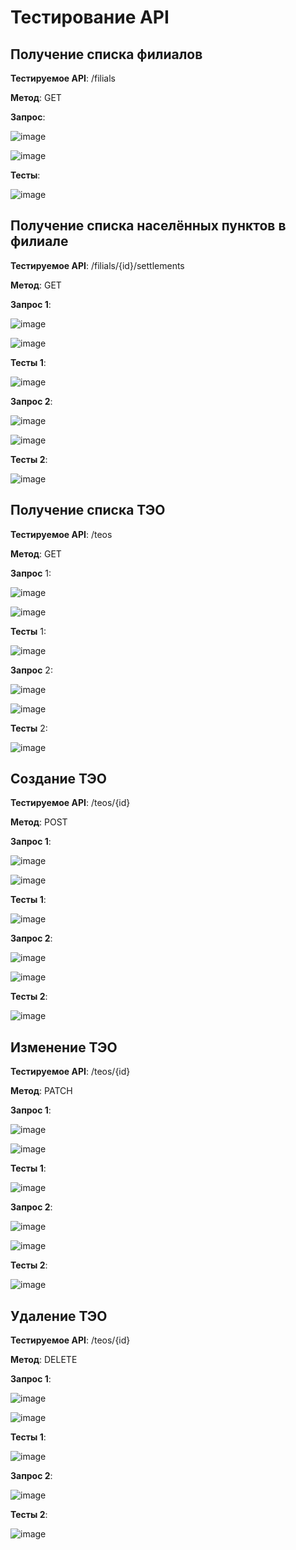 # Тестирование API

## Получение списка филиалов

**Тестируемое API**: /filials

**Метод**: GET

**Запрос**:

![image](https://github.com/user-attachments/assets/fea2d494-e2b3-4fc8-bafa-7e2c58358fc8)

![image](https://github.com/user-attachments/assets/6242c5ae-6dc0-4407-9374-96916ecb9804)

**Тесты**:

![image](https://github.com/user-attachments/assets/d80d2d03-fcdb-4ee9-990b-446d79da2760)

## Получение списка населённых пунктов в филиале

**Тестируемое API**: /filials/{id}/settlements

**Метод**: GET

**Запрос 1**:

![image](https://github.com/user-attachments/assets/bd67babd-ee47-4543-9bd1-2bce1047f884)

![image](https://github.com/user-attachments/assets/7dc781ea-c263-4a7c-8231-f8b9fce6f282)

**Тесты 1**:

![image](https://github.com/user-attachments/assets/ccce0b3a-5b6e-4b4f-b30f-c1e78f9e80b0)


**Запрос 2**:

![image](https://github.com/user-attachments/assets/c230c83d-44db-463f-aa77-c64032ee2700)

![image](https://github.com/user-attachments/assets/979afbb6-4965-4ef2-b97b-6833baabfb82)

**Тесты 2**:

![image](https://github.com/user-attachments/assets/cb2cba4e-27ad-4cc5-a6be-2e57172e0a66)


## Получение списка ТЭО

**Тестируемое API**: /teos

**Метод**: GET

**Запрос** 1:

![image](https://github.com/user-attachments/assets/6b31f62f-3908-4192-a9eb-5a162f2f088d)

![image](https://github.com/user-attachments/assets/bf077984-dcbd-4c9b-b082-cba602aed27c)

**Тесты** 1:

![image](https://github.com/user-attachments/assets/38452a48-d24f-467a-b040-e48c7c3c6afb)

**Запрос** 2:

![image](https://github.com/user-attachments/assets/a683a630-4ed5-4338-9b51-5d9820d41bec)

![image](https://github.com/user-attachments/assets/6da847a2-4357-415e-8b7d-b102aa070386)

**Тесты** 2:

![image](https://github.com/user-attachments/assets/4a1f4630-29bf-4e6b-ac84-5d4d1bedbc1b)

## Создание ТЭО

**Тестируемое API**: /teos/{id}

**Метод**: POST

**Запрос 1**:

![image](https://github.com/user-attachments/assets/0c3733f4-1b9a-4f83-b2a6-2b632769f363)

![image](https://github.com/user-attachments/assets/d5289f9f-a9d5-488a-a3d1-a92b61d6f992)

**Тесты 1**:

![image](https://github.com/user-attachments/assets/512dfd73-e205-4d6d-80ee-2998dcd873fe)

**Запрос 2**:

![image](https://github.com/user-attachments/assets/09a64857-7c6e-4890-9321-97aabf488023)

![image](https://github.com/user-attachments/assets/a668f3aa-7060-4a75-9055-7860de5ffed9)

**Тесты 2**:

![image](https://github.com/user-attachments/assets/c77416f6-a102-4990-94e2-80c9f51b0ae5)

## Изменение ТЭО

**Тестируемое API**: /teos/{id}

**Метод**: PATCH

**Запрос 1**:

![image](https://github.com/user-attachments/assets/a0f40779-20b0-43a7-9d59-12a49c3000af)

![image](https://github.com/user-attachments/assets/51feb629-0529-4224-8f41-88d10d14a8d5)

**Тесты 1**:

![image](https://github.com/user-attachments/assets/0efef1e9-d960-48e0-8b19-9bd63b11e303)

**Запрос 2**:

![image](https://github.com/user-attachments/assets/d9c3e04c-208b-4637-800e-76afac3433dc)

![image](https://github.com/user-attachments/assets/148751f3-4b76-4476-9159-f838ce80d000)

**Тесты 2**:

![image](https://github.com/user-attachments/assets/6a96c7b3-7ff1-4527-a0ab-9fbf0eeb3eab)

## Удаление ТЭО

**Тестируемое API**: /teos/{id}

**Метод**: DELETE

**Запрос 1**:

![image](https://github.com/user-attachments/assets/50c61ae4-396d-44c4-9068-2b1f1becffc9)

![image](https://github.com/user-attachments/assets/6f8da662-538d-458a-9ff3-3ba1b9c3d684)

**Тесты 1**:

![image](https://github.com/user-attachments/assets/1affca77-1b90-4d59-be3b-a57b6551e31d)

**Запрос 2**:

![image](https://github.com/user-attachments/assets/c0035aed-3581-497d-a3d6-a98679f0c600)

**Тесты 2**:

![image](https://github.com/user-attachments/assets/0ef66a09-7c98-42dc-bf5a-a86d4d1b9472)
